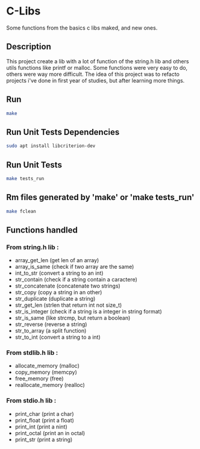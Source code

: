 # C-Libs
Some functions from the basics c libs maked, and new ones.

## Description
This project create a lib with a lot of function of the string.h lib and others utils functions like printf or malloc.
Some functions were very easy to do, others were way more difficult.
The idea of this project was to refacto projects i've done in first year of studies, but after learning more things.

## Run
```bash
make
```

## Run Unit Tests Dependencies
```bash
sudo apt install libcriterion-dev
```

## Run Unit Tests
```bash
make tests_run
```

## Rm files generated by 'make' or 'make tests_run'
```bash
make fclean
```

## Functions handled

### From string.h lib :
- array_get_len (get len of an array)
- array_is_same (check if two array are the same)
- int_to_str (convert a string to an int)
- str_contain (check if a string contain a caractere)
- str_concatenate (concatenate two strings)
- str_copy (copy a string in an other)
- str_duplicate (duplicate a string)
- str_get_len (strlen that return int not size_t)
- str_is_integer (check if a string is a integer in string format)
- str_is_same (like strcmp, but return a boolean)
- str_reverse (reverse a string)
- str_to_array (a split function)
- str_to_int (convert a string to a int)
### From stdlib.h lib :
- allocate_memory (malloc)
- copy_memory (memcpy)
- free_memory (free)
- reallocate_memory (realloc)
### From stdio.h lib :
- print_char (print a char)
- print_float (print a float)
- print_int (print a nint)
- print_octal (print an in octal)
- print_str (print a string)